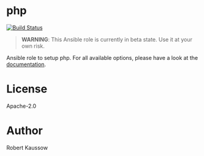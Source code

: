 # php

[![Build Status](https://drone.owncloud.com/api/badges/owncloud-ansible/php/status.svg)](https://drone.owncloud.com/owncloud-ansible/php)

> **WARNING**: This Ansible role is currently in beta state. Use it at your own risk.

Ansible role to setup php. For all available options, please have a look at the [documentation](https://owncloud-ansible.github.io/role/php/).

# License

Apache-2.0

# Author

Robert Kaussow
